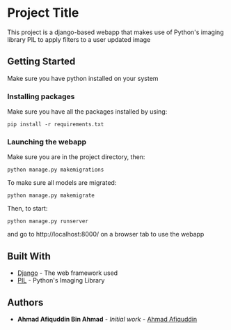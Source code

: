 # Project Title

This project is a django-based webapp that makes use of Python's imaging library PIL to apply filters to a user updated image

## Getting Started

Make sure you have python installed on your system

### Installing packages

Make sure you have all the packages installed by using:

```
pip install -r requirements.txt
```

### Launching the webapp

Make sure you are in the project directory, then:

```
python manage.py makemigrations
```

To make sure all models are migrated:

```
python manage.py makemigrate
```

Then, to start:

```
python manage.py runserver
```

and go to http://localhost:8000/ on a browser tab to use the webapp

## Built With

* [Django](https://www.djangoproject.com/) - The web framework used
* [PIL](https://pillow.readthedocs.io/en/stable/) - Python's Imaging Library

## Authors

* **Ahmad Afiquddin Bin Ahmad** - *Initial work* - [Ahmad Afiquddin](https://github.com/ahmad-afiquddin)


